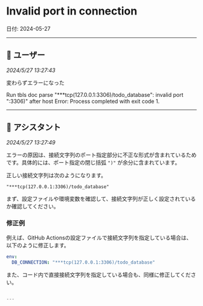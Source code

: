 # Invalid port in connection

日付: 2024-05-27

---

## 👤 ユーザー
*2024/5/27 13:27:43*

変わらずエラーになった

Run tbls doc
parse "\*\*\*tcp(127.0.0.1:3306)/todo\_database": invalid port ":3306)" after host
Error: Process completed with exit code 1.

---

## 🤖 アシスタント
*2024/5/27 13:27:49*

エラーの原因は、接続文字列のポート指定部分に不正な形式が含まれているためです。具体的には、ポート指定の閉じ括弧 `")"` が余分に含まれています。

正しい接続文字列は次のようになります。

```
"***tcp(127.0.0.1:3306)/todo_database"
```

まず、設定ファイルや環境変数を確認して、接続文字列が正しく設定されているか確認してください。

### 修正例
例えば、GitHub Actionsの設定ファイルで接続文字列を指定している場合は、以下のように修正します。

```yaml
env:
  DB_CONNECTION: "***tcp(127.0.0.1:3306)/todo_database"
```

また、コード内で直接接続文字列を指定している場合も、同様に修正してください。

```go

---
